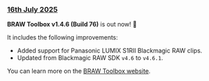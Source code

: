 ### [16th July 2025](/news/20250716)

**BRAW Toolbox v1.4.6 (Build 76)** is out now! 🥳

It includes the following improvements:

- Added support for Panasonic LUMIX S1RII Blackmagic RAW clips.
- Updated from Blackmagic RAW SDK `v4.6` to `v4.6.1`.

You can learn more on the [BRAW Toolbox website](https://brawtoolbox.fcp.cafe).